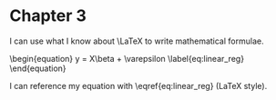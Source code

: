 # Chapter 3

I can use what I know about \LaTeX to write mathematical formulae.

\begin{equation}
y = X\beta + \varepsilon
\label{eq:linear_reg}
\end{equation}

I can reference my equation with \eqref{eq:linear_reg} (LaTeX style).
